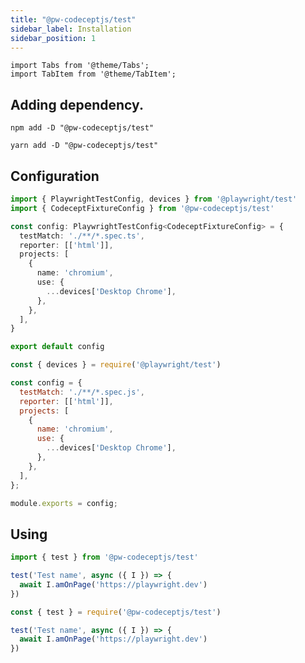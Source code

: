 ```yaml
---
title: "@pw-codeceptjs/test"
sidebar_label: Installation
sidebar_position: 1
---
```


```mdx-code-block
import Tabs from '@theme/Tabs';
import TabItem from '@theme/TabItem';
```

## Adding dependency.

<Tabs groupId="package-manager">
<TabItem value="npm">

```shell
npm add -D "@pw-codeceptjs/test"
```

</TabItem>
<TabItem value="yarn">

```shell
yarn add -D "@pw-codeceptjs/test"
```

</TabItem>
</Tabs>

## Configuration

<Tabs groupId="language">
<TabItem value="ts" label="TypeScript">

```typescript title="playwright.config.ts"
import { PlaywrightTestConfig, devices } from '@playwright/test'
import { CodeceptFixtureConfig } from '@pw-codeceptjs/test'

const config: PlaywrightTestConfig<CodeceptFixtureConfig> = {
  testMatch: './**/*.spec.ts',
  reporter: [['html']],
  projects: [
    {
      name: 'chromium',
      use: {
        ...devices['Desktop Chrome'],
      },
    },
  ],
}

export default config
```

</TabItem>
<TabItem value="CommonJS" label="CommonJS">

```javascript title="playwright.config.js"
const { devices } = require('@playwright/test')

const config = {
  testMatch: './**/*.spec.js',
  reporter: [['html']],
  projects: [
    {
      name: 'chromium',
      use: {
        ...devices['Desktop Chrome'],
      },
    },
  ],
};

module.exports = config;
```

</TabItem>
</Tabs>

## Using

<Tabs groupId="language">
<TabItem value="ts" label="TypeScript">

```typescript title="*.spec.ts"
import { test } from '@pw-codeceptjs/test'

test('Test name', async ({ I }) => {
  await I.amOnPage('https://playwright.dev')
})
```

</TabItem>
<TabItem value="CommonJS" label="CommonJS">

```javascript title="*.spec.js"
const { test } = require('@pw-codeceptjs/test')

test('Test name', async ({ I }) => {
  await I.amOnPage('https://playwright.dev')
})
```

</TabItem>
</Tabs>
